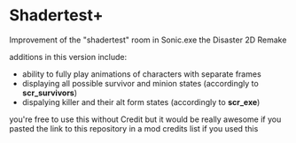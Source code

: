 # Shadertest+
Improvement of the "shadertest" room in Sonic.exe the Disaster 2D Remake

additions in this version include:
- ability to fully play animations of characters with separate frames
- displaying all possible survivor and minion states (accordingly to **scr_survivors**)
- dispalying killer and their alt form states (accordingly to **scr_exe**)

you're free to use this without Credit but it would be really awesome if you pasted the link to this repository in a mod credits list if you used this 
